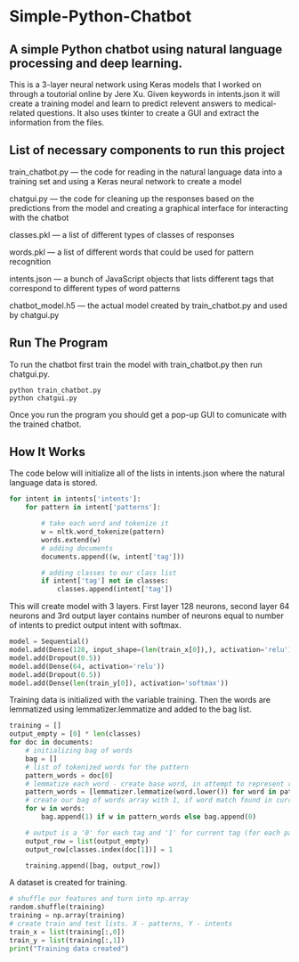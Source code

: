# Simple-Python-Chatbot

## A simple Python chatbot using natural language processing and deep learning.

This is a 3-layer neural network using Keras models that I worked on through a toutorial online by Jere Xu. Given keywords in intents.json it will create a training model and learn to predict relevent answers to medical-related questions. It also uses tkinter to create a GUI and extract the information from the files.

## List of necessary components to run this project

train_chatbot.py — the code for reading in the natural language data into a training set and using a Keras neural network to create a model

chatgui.py — the code for cleaning up the responses based on the predictions from the model and creating a graphical interface for interacting with the chatbot

classes.pkl — a list of different types of classes of responses

words.pkl — a list of different words that could be used for pattern recognition

intents.json — a bunch of JavaScript objects that lists different tags that correspond to different types of word patterns

chatbot_model.h5 — the actual model created by train_chatbot.py and used by chatgui.py

## Run The Program

To run the chatbot first train the model with train_chatbot.py then run chatgui.py.

```terminal
python train_chatbot.py
python chatgui.py
```

Once you run the program you should get a pop-up GUI to comunicate with the trained chatbot.

## How It Works


The code below will initialize all of the lists in intents.json where the natural language data is stored.

```python
for intent in intents['intents']:
    for pattern in intent['patterns']:

        # take each word and tokenize it
        w = nltk.word_tokenize(pattern)
        words.extend(w)
        # adding documents
        documents.append((w, intent['tag']))

        # adding classes to our class list
        if intent['tag'] not in classes:
            classes.append(intent['tag'])
```            
            
This will create model with 3 layers. First layer 128 neurons, second layer 64 neurons and 3rd output layer contains number of neurons equal to number of intents to predict output intent with softmax.

```python
model = Sequential()
model.add(Dense(128, input_shape=(len(train_x[0]),), activation='relu'))
model.add(Dropout(0.5))
model.add(Dense(64, activation='relu'))
model.add(Dropout(0.5))
model.add(Dense(len(train_y[0]), activation='softmax'))
```

Training data is initialized with the variable training. Then the words are lemmatized using lemmatizer.lemmatize and added to the bag list. 

```python
training = []
output_empty = [0] * len(classes)
for doc in documents:
    # initializing bag of words
    bag = []
    # list of tokenized words for the pattern
    pattern_words = doc[0]
    # lemmatize each word - create base word, in attempt to represent related words
    pattern_words = [lemmatizer.lemmatize(word.lower()) for word in pattern_words]
    # create our bag of words array with 1, if word match found in current pattern
    for w in words:
        bag.append(1) if w in pattern_words else bag.append(0)

    # output is a '0' for each tag and '1' for current tag (for each pattern)
    output_row = list(output_empty)
    output_row[classes.index(doc[1])] = 1

    training.append([bag, output_row])
```    
    
 A dataset is created for training.   
    
```python
# shuffle our features and turn into np.array
random.shuffle(training)
training = np.array(training)
# create train and test lists. X - patterns, Y - intents
train_x = list(training[:,0])
train_y = list(training[:,1])
print("Training data created")
```


